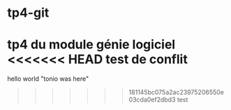 # tp4-git
tp4 du module génie logiciel
<<<<<<< HEAD
test de conflit
=======
hello world
"tonio was here" 
>>>>>>> 181145bc075a2ac23975206550e03cda0ef2dbd3
test